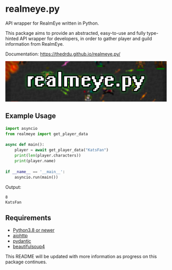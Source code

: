 # realmeye.py

API wrapper for RealmEye written in Python.

This package aims to provide an abstracted, easy-to-use and fully type-hinted API wrapper for developers, in order to gather player and guild information from RealmEye.

Documentation: https://thedrdu.github.io/realmeye.py/

![realmeye.py](./docs/assets/realmeye.png)

## Example Usage
```py
import asyncio
from realmeye import get_player_data

async def main():
    player = await get_player_data("KatsFan")
    print(len(player.characters))
    print(player.name)

if __name__ == '__main__':
    asyncio.run(main())

```
Output:
```
8
KatsFan
```

## Requirements
* [Python3.8 or newer](https://www.python.org/downloads/)
* [aiohttp](https://docs.aiohttp.org/en/stable/)
* [pydantic](https://docs.pydantic.dev/latest/)
* [beautifulsoup4](https://beautiful-soup-4.readthedocs.io/en/latest/)

This README will be updated with more information as progress on this package continues.

